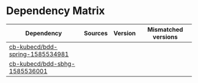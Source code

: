 # Dependency Matrix

Dependency | Sources | Version | Mismatched versions
---------- | ------- | ------- | -------------------
[cb-kubecd/bdd-spring-1585534981](https://github.com/cb-kubecd/bdd-spring-1585534981.git) |  | []() | 
[cb-kubecd/bdd-sbhg-1585536001](https://github.com/cb-kubecd/bdd-sbhg-1585536001.git) |  | []() | 

